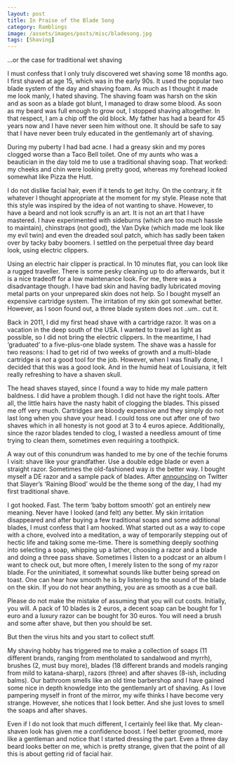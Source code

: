 ```yaml
---
layout: post
title: In Praise of the Blade Song
category: Ramblings
image: /assets/images/posts/misc/bladesong.jpg
tags: [Shaving]
---
```

...or the case for traditional wet shaving

I must confess that I only truly discovered wet shaving some 18 months ago. I first shaved at age 15, which was in the early 90s. It used the popular two blade system of the day and shaving foam. As much as I thought it made me look manly, I hated shaving. The shaving foam was harsh on the skin and as soon as a blade got blunt, I managed to draw some blood. As soon as my beard was full enough to grow out, I stopped shaving altogether. In that respect, I am a chip off the old block. My father has had a beard for 45 years now and I have never seen him without one. It should be safe to say that I have never been truly educated in the gentlemanly art of shaving.

During my puberty I had bad acne. I had a greasy skin and my pores clogged worse than a Taco Bell toilet. One of my aunts who was a beautician in the day told me to use a traditional shaving soap. That worked: my cheeks and chin were looking pretty good, whereas my forehead looked somewhat like Pizza the Hutt.

I do not dislike facial hair, even if it tends to get itchy. On the contrary, it fit whatever I thought appropriate at the moment for my style. Please note that this style was inspired by the idea of not wanting to shave. However, to have a beard and not look scruffy is an art. It is not an art that I have mastered. I have experimented with sideburns (which are too much hassle to maintain), chinstraps (not good), the Van Dyke (which made me look like my evil twin) and even the dreaded soul patch, which has sadly been taken over by tacky baby boomers. I settled on the perpetual three day beard look, using electric clippers.

Using an electric hair clipper is practical. In 10 minutes flat, you can look like a rugged traveller. There is some pesky cleaning up to do afterwards, but it is a nice tradeoff for a low maintenance look. For me, there was a disadvantage though. I have bad skin and having badly lubricated moving metal parts on your unprepared skin does not help. So I bought myself an expensive cartridge system. The irritation of my skin got somewhat better. However, as I soon found out, a three blade system does not ..um.. cut it.

Back in 2011, I did my first head shave with a cartridge razor. It was on a vacation in the deep south of the USA. I wanted to travel as light as possible, so I did not bring the electric clippers. In the meantime, I had ‘graduated’ to a five-plus-one blade system. The shave was a hassle for two reasons: I had to get rid of two weeks of growth and a multi-blade cartridge is *not* a good tool for the job. However, when I was finally done, I decided that this was a good look. And in the humid heat of Louisiana, it felt really refreshing to have a shaven skull.

The head shaves stayed, since I found a way to hide my male pattern baldness. I did have a problem though. I did not have the right tools. After all, the little hairs have the nasty habit of clogging the blades. This pissed me off very much. Cartridges are bloody expensive and they simply do not last long when you shave your head. I could toss one out after one of two shaves which in all honesty is not good at 3 to 4 euros apiece. Additionally, since the razor blades tended to clog, I wasted a needless amount of time trying to clean them, sometimes even requiring a toothpick.

A way out of this conundrum was handed to me by one of the techie forums I visit: shave like your grandfather. Use a double edge blade or even a straight razor. Sometimes the old-fashioned way *is* the better way. I bought myself a DE razor and a sample pack of blades. After [announcing](https://twitter.com/joachimvdhaterd/status/299616181885743105) on Twitter that Slayer’s 'Raining Blood’ would be the theme song of the day, I had my first traditional shave.

I got hooked. Fast. The term ‘baby bottom smooth’ got an entirely new meaning. Never have I looked (and felt) any better. My skin irritation disappeared and after buying a few traditional soaps and some additional blades, I must confess that I am hooked. What started out as a way to cope with a chore, evolved into a meditation, a way of temporarily stepping out of hectic life and taking some me-time. There is something deeply soothing into selecting a soap, whipping up a lather, choosing a razor and a blade and doing a three pass shave. Sometimes I listen to a podcast or an album I want to check out, but more often, I merely listen to the song of my razor blade. For the uninitiated, it somewhat sounds like butter being spread on toast. One can hear how smooth he is by listening to the sound of the blade on the skin. If you do not hear anything, you are as smooth as a cue ball.

Please do not make the mistake of assuming that you will cut costs. Initially, you will. A pack of 10 blades is 2 euros, a decent soap can be bought for 1 euro and a luxury razor can be bought for 30 euros. You will need a brush and some after shave, but then you should be set.

But then the virus hits and you start to collect stuff.

My shaving hobby has triggered me to make a collection of soaps (11 different brands, ranging from mentholated to sandalwood and myrrh), brushes (2, must buy more), blades (18 different brands and models ranging from mild to katana-sharp), razors (three) and after shaves (8-ish, including balms). Our bathroom smells like an old time barbershop and I have gained some nice in depth knowledge into the gentlemanly art of shaving. As I love pampering myself in front of the mirror, my wife thinks I have become very strange. However, she notices that I look better. And she just loves to smell the soaps and after shaves.

Even if I do not look that much different, I certainly feel like that. My clean-shaven look has given me a confidence boost. I feel better groomed, more like a gentleman and notice that I started dressing the part. Even a three day beard looks better on me, which is pretty strange, given that the point of all this is about getting rid of facial hair.
